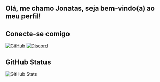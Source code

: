 ## Olá, me chamo Jonatas, seja bem-vindo(a) ao meu perfil!

## Conecte-se comigo
[![GitHub](https://img.shields.io/badge/GitHbt-000?style=for-the-badge&logo=github&logoColor=white)](+https://github.com/JonataDaSilva)
[![Discord](https://img.shields.io/badge/Discord-000?style=for-the-badge&logo=discord)](https://https://discord.com/channels/.slayerwhite/)

## GitHub Status
![GitHub Stats](https://github-readme-stats.vercel.app/api?username=JonataDaSilva&theme=transparent&bg_color=000&border_color=30A3DC&show_icons=true&icon_color=30A3DC&title_color=E94D5F&text_color=FFF)

